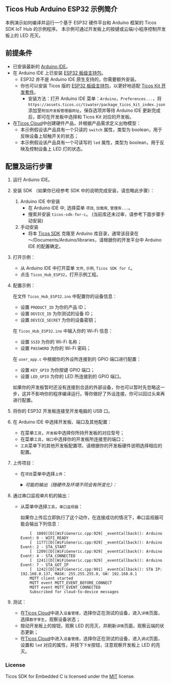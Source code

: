 ## Ticos Hub Arduino ESP32 示例简介

本例演示如何编译并运行一个基于 ESP32 硬件平台和 Arduino 框架的 Ticos SDK IoT Hub 的示例程序。
本示例可通过开发板上的按键或云端/小程序控制开发板上的 LED 亮灭。

## 前提条件

- 已安装最新的 [Arduino IDE](https://www.arduino.cc/en/Main/Software)。
- 在 Arduino IDE 上已安装 [ESP32 板级支持包](https://github.com/espressif/arduino-esp32)。
    - ESP32 并不是 Arduino IDE 原生支持的，你需要额外安装。
    - 你也可以安装 Ticos 版的 [ESP32 板级支持包](https://github.com/tiwater/arduino-esp32)，以更好地适配 [Ticos Kit 开发套件](https://www.tiwater.com/ticos/kit/)。
        - 安装方法：打开 Arduino IDE 菜单：`Arduino`，`Preferences...`，将 `https://assets.ticos.cc/tiwater/package_ticos_kit_index.json` 添加至`附加开发板管理器网址`，保存选项并等待 Arduino IDE 更新完成后，即可在开发板中选择和 Ticos Kit 对应的开发板。 
- 在[Ticos Cloud](https://console.ticos.cn)中创建硬件产品，并根据产品需求定义出物模型：
    - 本示例假设该产品具有一个只读的 `switch` 属性，类型为 boolean，用于反映设备上轻触开关的状态；
    - 本示例假设该产品具有一个可读写的 `led` 属性，类型为 boolean，用于反映及控制设备上 LED 灯的状态。

## 配置及运行步骤

1. 运行 Arduino IDE。
2. 安装 SDK （如果你已经参考 SDK 中的说明完成安装，请忽略此步骤）：
   1. Arduino IDE 中安装
      - 在 Arduino IDE 中, 选择菜单 `项目`, `加载库`, `管理库...`。
      - 搜索并安装 `ticos-sdk-for-c`。 (当前库还未过审，请参考下面步骤手动安装)
   2. 手动安装
      - 将本 [Ticos SDK](https://github.com/tiwater/ticos-sdk-for-c-arduino) 克隆至 Arduino 库目录，通常该目录在 ～/Documents/Arduino/libraries，请根据你的开发平台中 Arduino IDE 的配置确定。
3. 打开示例：

    - 从 Arduino IDE 中打开菜单 `文件`, `示例`, `Ticos SDK for C`。
    - 点击 `Ticos_Hub_ESP32`，打开示例工程。

4. 配置示例：

    在文件 `Ticos_Hub_ESP32.ino` 中配置你的设备信息：
    - 设置 `PRODUCT_ID` 为你的产品 ID；
    - 设置 `DEVICE_ID` 为你测试的设备 ID；
    - 设置 `DEVICE_SECRET` 为你的设备密钥；
  
    在 `Ticos_Hub_ESP32.ino` 中输入你的 Wi-Fi 信息：
    - 设置 `SSID` 为你的 Wi-Fi 名称；
    - 设置 `PASSWORD` 为你的 Wi-Fi 密码；
  
    在 `user_app.c` 中根据你的外设所连接到的 GPIO 端口进行配置：
    - 设置 `KEY_GPIO` 为你按键 GPIO 端口；
    - 设置 `LED_GPIO` 为你的 LED 所连接到的 GPIO 端口。
  
    如果你的开发板暂时还没有连接到合适的外部设备，你也可以暂时先忽略这一步，这并不影响你的程序编译运行。等你做好了外设连接，你可以回过头来再进行配置。

5. 将你的 ESP32 开发板连接至开发电脑的 USB 口。

6. 在 Arduino IDE 中选择开发板、端口及其他配置：

    - 在菜单`工具`，`开发板`中选择你所持开发板的对应型号；
    - 在菜单`工具`，`端口`中选择你的开发板所连接至的端口；
    - `工具`菜单下的其他开发板配置项，请根据你的开发板硬件说明选择相应的配置。

7. 上传项目：

    - 在`项目`菜单中选择`上传`：

        <details><summary><i>可能的输出（随硬件及环境不同会有所变化）：</i></summary>
        <p>

        ```text
        Executable segment sizes:
        IROM   : 361788          - code in flash         (default or ICACHE_FLASH_ATTR)
        IRAM   : 26972   / 32768 - code in IRAM          (ICACHE_RAM_ATTR, ISRs...)
        DATA   : 1360  )         - initialized variables (global, static) in RAM/HEAP
        RODATA : 2152  ) / 81920 - constants             (global, static) in RAM/HEAP
        BSS    : 26528 )         - zeroed variables      (global, static) in RAM/HEAP
        Sketch uses 392272 bytes (37%) of program storage space. Maximum is 1044464 bytes.
        Global variables use 30040 bytes (36%) of dynamic memory, leaving 51880 bytes for local variables. Maximum is 81920 bytes.
        /home/user/.arduino15/packages/esp8266/tools/python3/3.7.2-post1/python3 /home/user/.arduino15/packages/esp8266/hardware/esp8266/2.7.1/tools/upload.py --chip esp8266 --port /dev/ttyUSB0 --baud 230400 --before default_reset --after hard_reset write_flash 0x0 /tmp/arduino_build_826987/ticos_hub_telemetry.ino.bin
        esptool.py v2.8
        Serial port /dev/ttyUSB0
        Connecting....
        Chip is ESP8266EX
        Features: WiFi
        Crystal is 26MHz
        MAC: dc:4f:22:5e:a7:09
        Uploading stub...
        Running stub...
        Stub running...
        Changing baud rate to 230400
        Changed.
        Configuring flash size...
        Auto-detected Flash size: 4MB
        Compressed 396432 bytes to 292339...

        Writing at 0x00000000... (5 %)
        Writing at 0x00004000... (11 %)
        Writing at 0x00008000... (16 %)
        Writing at 0x0000c000... (22 %)
        Writing at 0x00010000... (27 %)
        Writing at 0x00014000... (33 %)
        Writing at 0x00018000... (38 %)
        Writing at 0x0001c000... (44 %)
        Writing at 0x00020000... (50 %)
        Writing at 0x00024000... (55 %)
        Writing at 0x00028000... (61 %)
        Writing at 0x0002c000... (66 %)
        Writing at 0x00030000... (72 %)
        Writing at 0x00034000... (77 %)
        Writing at 0x00038000... (83 %)
        Writing at 0x0003c000... (88 %)
        Writing at 0x00040000... (94 %)
        Writing at 0x00044000... (100 %)
        Wrote 396432 bytes (292339 compressed) at 0x00000000 in 13.0 seconds (effective 243.4 kbit/s)...
        Hash of data verified.

        Leaving...
        Hard resetting via RTS pin...
        ```

        </p>
        </details>

8. 通过串口监视单片机的输出：

    - 从菜单中选择`工具`，`串口监视器`：

        如果你上传后立即执行了这个动作，在连接成功的情况下，串口监视器可能会输出下列信息：

        ```[  1063][I][esp32-hal-psram.c:96] psramInit(): PSRAM enabled
            [  1089][D][WiFiGeneric.cpp:929] _eventCallback(): Arduino Event: 0 - WIFI_READY
            [  1177][D][WiFiGeneric.cpp:929] _eventCallback(): Arduino Event: 2 - STA_START
            [  1209][D][WiFiGeneric.cpp:929] _eventCallback(): Arduino Event: 4 - STA_CONNECTED
            [  1241][D][WiFiGeneric.cpp:929] _eventCallback(): Arduino Event: 7 - STA_GOT_IP
            [  1242][D][WiFiGeneric.cpp:991] _eventCallback(): STA IP: 192.168.0.137, MASK: 255.255.255.0, GW: 192.168.0.1
            MQTT client started
            MQTT event MQTT_EVENT_BEFORE_CONNECT
            MQTT event MQTT_EVENT_CONNECTED
            Subscribed for cloud-to-device messages
        ```
9. 测试：
    - 在[Ticos Cloud](https://console.ticos.cn)中进入`设备管理`，选择你正在测试的设备，进入`详情`页面，选择`数字孪生`，观察设备状态；
    - 按动开发板上的按钮，观察 LED 的亮灭，并刷新`详情`页面，观察云端的状态更新；
    - 在[Ticos Cloud](https://console.ticos.cn)中进入`设备管理`，选择你正在测试的设备，进入`调试`页面，设置和 `led` 对应的属性，并按下`下发`按钮，注意观察开发板上 LED 的亮灭。

### License

Ticos SDK for Embedded C is licensed under the [MIT](https://github.com/tiwater/ticos-sdk-for-c/blob/main/LICENSE) license.
